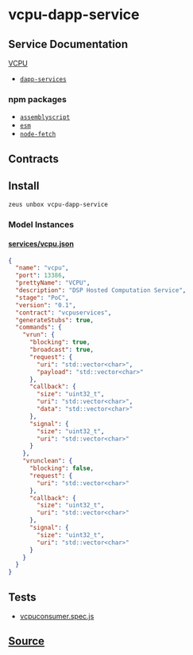 
vcpu-dapp-service
====================






## Service Documentation
[VCPU](../../services/vcpu-service.md)


* [`dapp-services`](dapp-services.md)
### npm packages
* [`assemblyscript`](http://npmjs.com/package/assemblyscript)
* [`esm`](http://npmjs.com/package/esm)
* [`node-fetch`](http://npmjs.com/package/node-fetch)

## Contracts

## Install
```bash
zeus unbox vcpu-dapp-service
```










### Model Instances
#### [services/vcpu.json](https://github.com/liquidapps-io/zeus-sdk/tree/master/boxes/groups/services/vcpu-dapp-service/models/dapp-services/vcpu.json)
```json
{
  "name": "vcpu",
  "port": 13386,
  "prettyName": "VCPU",
  "description": "DSP Hosted Computation Service",
  "stage": "PoC",
  "version": "0.1",
  "contract": "vcpuservices",
  "generateStubs": true,
  "commands": {
    "vrun": {
      "blocking": true,
      "broadcast": true,
      "request": {
        "uri": "std::vector<char>",
        "payload": "std::vector<char>"
      },
      "callback": {
        "size": "uint32_t",
        "uri": "std::vector<char>",
        "data": "std::vector<char>"
      },
      "signal": {
        "size": "uint32_t",
        "uri": "std::vector<char>"
      }
    },
    "vrunclean": {
      "blocking": false,
      "request": {
        "uri": "std::vector<char>"
      },
      "callback": {
        "size": "uint32_t",
        "uri": "std::vector<char>"
      },
      "signal": {
        "size": "uint32_t",
        "uri": "std::vector<char>"
      }
    }
  }
}
```
## Tests 
* [vcpuconsumer.spec.js](https://github.com/liquidapps-io/zeus-sdk/tree/master/boxes/groups/services/vcpu-dapp-service/test/vcpuconsumer.spec.js)
## [Source](https://github.com/liquidapps-io/zeus-sdk/tree/master/boxes/groups/services/vcpu-dapp-service)